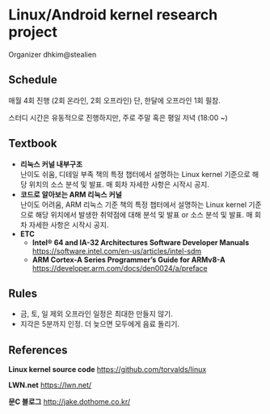 # Linux/Android kernel research project

Organizer dhkim@stealien



## Schedule

매월 4회 진행 (2회 온라인, 2회 오프라인)
단, 한달에 오프라인 1회 필참.

스터디 시간은 유동적으로 진행하지만, 주로 주말 혹은 평일 저녁 (18:00 ~)



## Textbook

* **리눅스 커널 내부구조**  
  난이도 쉬움, 디테일 부족
  책의 특정 챕터에서 설명하는 Linux kernel 기준으로 해당 위치의 소스 분석 및 발표.
  매 회차 자세한 사항은 시작시 공지.
* **코드로 알아보는 ARM 리눅스 커널**  
  난이도 어려움, ARM 리눅스 기준
  책의 특정 챕터에서 설명하는 Linux kernel 기준으로 해당 위치에서 발생한 취약점에 대해 분석 및 발표 or 소스 분석 및 발표.
  매 회차 자세한 사항은 시작시 공지.
* **ETC**
  * **Intel® 64 and IA-32 Architectures Software Developer Manuals** 
    <https://software.intel.com/en-us/articles/intel-sdm>
  * **ARM Cortex-A Series Programmer’s Guide for ARMv8-A**
    <https://developer.arm.com/docs/den0024/a/preface>



## Rules

* 금, 토, 일 제외 오프라인 일정은 최대한 만들지 않기.
* 지각은 5분까지 인정. 더 늦으면 모두에게 음료 돌리기.



## References

**Linux kernel source code**
<https://github.com/torvalds/linux>

**LWN.net**
<https://lwn.net/>

**문C 블로그**
<http://jake.dothome.co.kr/>